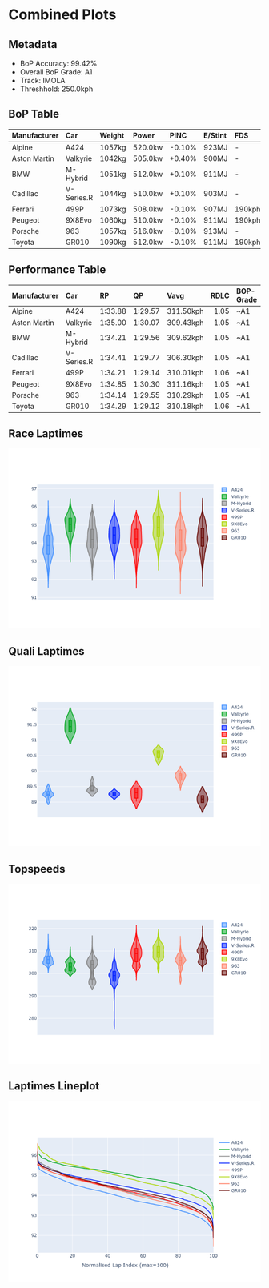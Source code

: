 # Combined Plots

## Metadata

- BoP Accuracy: 99.42%
- Overall BoP Grade: A1
- Track: IMOLA
- Threshhold: 250.0kph

## BoP Table
| Manufacturer   | Car        | Weight   | Power   | PINC   | E/Stint   | FDS    | RDP    | QDP    | TDP    |
|:---------------|:-----------|:---------|:--------|:-------|:----------|:-------|:-------|:-------|:-------|
| Alpine         | A424       | 1057kg   | 520.0kw | -0.10% | 923MJ     | -      | 52.35% | 61.85% | 27.84% |
| Aston Martin   | Valkyrie   | 1042kg   | 505.0kw | +0.40% | 900MJ     | -      | 53.59% | 53.33% | 21.51% |
| BMW            | M-Hybrid   | 1051kg   | 512.0kw | +0.10% | 911MJ     | -      | 53.26% | 57.23% | 34.54% |
| Cadillac       | V-Series.R | 1044kg   | 510.0kw | +0.10% | 903MJ     | -      | 47.80% | 56.73% | 19.63% |
| Ferrari        | 499P       | 1073kg   | 508.0kw | -0.10% | 907MJ     | 190kph | 53.02% | 42.32% | 9.88%  |
| Peugeot        | 9X8Evo     | 1060kg   | 510.0kw | -0.10% | 911MJ     | 190kph | 48.47% | 51.26% | 16.02% |
| Porsche        | 963        | 1057kg   | 516.0kw | -0.10% | 913MJ     | -      | 50.87% | 45.25% | 30.77% |
| Toyota         | GR010      | 1090kg   | 512.0kw | -0.10% | 911MJ     | 190kph | 52.43% | 57.12% | 12.82% |

## Performance Table
| Manufacturer   | Car        | RP      | QP      | Vavg      |   RDLC | BOP-Grade   | Match   |
|:---------------|:-----------|:--------|:--------|:----------|-------:|:------------|:--------|
| Alpine         | A424       | 1:33.88 | 1:29.57 | 311.50kph |   1.05 | ~A1         | 99.61%  |
| Aston Martin   | Valkyrie   | 1:35.00 | 1:30.07 | 309.43kph |   1.05 | ~A1         | 99.84%  |
| BMW            | M-Hybrid   | 1:34.21 | 1:29.56 | 309.62kph |   1.05 | ~A1         | 100.00% |
| Cadillac       | V-Series.R | 1:34.41 | 1:29.77 | 306.30kph |   1.05 | ~A1         | 99.96%  |
| Ferrari        | 499P       | 1:34.21 | 1:29.14 | 310.01kph |   1.06 | ~A1         | 99.79%  |
| Peugeot        | 9X8Evo     | 1:34.85 | 1:30.30 | 311.16kph |   1.05 | ~A1         | 96.53%  |
| Porsche        | 963        | 1:34.14 | 1:29.55 | 310.29kph |   1.05 | ~A1         | 99.80%  |
| Toyota         | GR010      | 1:34.29 | 1:29.12 | 310.18kph |   1.06 | ~A1         | 99.85%  |

## Race Laptimes
![Race Laptimes](images/race_violin.png)

## Quali Laptimes
![Quali Laptimes](images/quali_violin.png)

## Topspeeds
![Topspeeds](images/topspeed_violin.png)

## Laptimes Lineplot
![Laptimes Lineplot](images/laptime_line.png)


